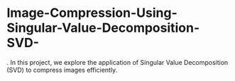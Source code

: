 # Image-Compression-Using-Singular-Value-Decomposition-SVD-
. In this project, we explore the application of Singular Value Decomposition (SVD) to compress images efficiently. 
